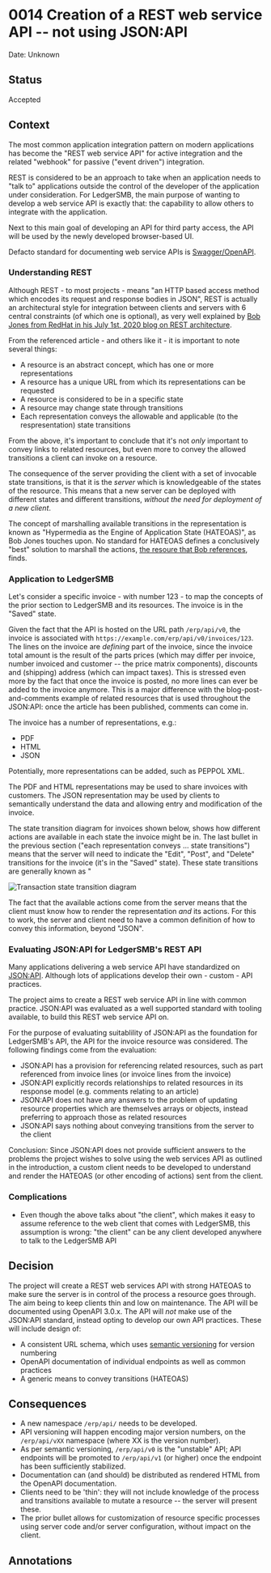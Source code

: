 # 0014 Creation of a REST web service API -- not using JSON:API

Date: Unknown

## Status

Accepted

## Context

The most common application integration pattern on modern applications
has become the "REST web service API" for active integration and the
related "webhook" for passive ("event driven") integration.

REST is considered to be an approach to take when an application needs
to "talk to" applications outside the control of the developer of the
application under consideration.  For LedgerSMB, the main purpose of
wanting to develop a web service API is exactly that: the capability to
allow others to integrate with the application.

Next to this main goal of developing an API for third party access, the
API will be used by the newly developed browser-based UI.

Defacto standard for documenting web service APIs is [Swagger/OpenAPI](https://swagger.io/specification/).

### Understanding REST

Although REST - to most projects - means "an HTTP based
access method which encodes its request and response bodies in JSON",
REST is actually an architectural style for integration between clients
and servers with 6 central constraints (of which one is optional), as
very well explained by [Bob Jones from RedHat in his July 1st, 2020
blog on REST architecture](https://www.redhat.com/en/blog/rest-architecture).

From the referenced article - and others like it - it is important to
note several things:

 * A resource is an abstract concept, which has one or more representations
 * A resource has a unique URL from which its representations can be
   requested
 * A resource is considered to be in a specific state
 * A resource may change state through transitions
 * Each representation conveys the allowable and applicable
   (to the respresentation) state transitions

From the above, it's important to conclude that it's not *only* important
to convey links to related resources, but even more to convey the allowed
transitions a client can invoke on a resource.

The consequence of the server providing the client with a set of invocable
state transitions, is that it is the *server* which is knowledgeable of the
states of the resource.  This means that a new server can be deployed with
different states and different transitions, *without the need for deployment
of a new client*.

The concept of marshalling available transitions in the representation is
known as "Hypermedia as the Engine of Application State (HATEOAS)", as
Bob Jones touches upon.  No standard for HATEOAS defines a conclusively
"best" solution to marshall the actions, [the resoure that Bob
references](https://sookocheff.com/post/api/on-choosing-a-hypermedia-format/),
finds.

### Application to LedgerSMB

Let's consider a specific invoice - with number 123 - to map the concepts
of the prior section to LedgerSMB and its resources.  The invoice is in
the "Saved" state.

Given the fact that the API is hosted on the URL path `/erp/api/v0`, the
invoice is associated with `https://example.com/erp/api/v0/invoices/123`.
The lines on the invoice are *defining* part of the invoice, since the
invoice total amount is the result of the parts prices (which may differ
per invoice, number invoiced and customer -- the price matrix components),
discounts and (shipping) address (which can impact taxes).  This is stressed
even more by the fact that once the invoice is posted, no more lines can
ever be added to the invoice anymore.  This is a major difference with the
blog-post-and-comments example of related resources that is used throughout
the JSON:API: once the article has been published, comments can come in.

The invoice has a number of representations, e.g.:

 * PDF
 * HTML
 * JSON

Potentially, more representations can be added, such as PEPPOL XML.

The PDF and HTML representations may be used to share invoices with
customers.  The JSON representation may be used by clients to semantically
understand the data and allowing entry and modification of the invoice.

The state transition diagram for invoices shown below, shows how different
actions are available in each state the invoice might be in.  The last bullet
in the previous section ("each representation conveys ... state transitions")
means that the server will need to indicate the "Edit", "Post", and "Delete"
transitions for the invoice (it's in the "Saved" state).  These state
transitions are generally known as "

 ![Transaction state transition diagram](../document-states.png)

The fact that the available actions come from the server means that the
client must know how to render the representation *and* its actions.  For
this to work, the server and client need to have a common definition of
how to convey this information, beyond "JSON".


### Evaluating JSON:API for LedgerSMB's REST API

Many applications delivering a web service API have standardized on
[JSON:API](https://jsonapi.org/).  Although lots of applications
develop their own - custom - API practices.

The project aims to create a REST web service API in line with common
practice.  JSON:API was evaluated as a well supported standard with
tooling available, to build this REST web service API on.

For the purpose of evaluating suitablility of JSON:API as the foundation
for LedgerSMB's API, the API for the invoice resource was considered.
The following findings come from the evaluation:

 * JSON:API has a provision for referencing related resources, such
   as part referenced from invoice lines (or invoice lines from the invoice)
 * JSON:API explicitly records relationships to related resources in
   its response model (e.g. comments relating to an article)
 * JSON:API does not have any answers to the problem of updating resource
   properties which are themselves arrays or objects, instead preferring
   to approach those as related resources
 * JSON:API says nothing about conveying transitions from the server to
   the client

Conclusion: Since JSON:API does not provide sufficient answers to the
problems the project wishes to solve using the web services API as outlined
in the introduction, a custom client needs to be developed to understand
and render the HATEOAS (or other encoding of actions) sent from the client.

### Complications

 * Even though the above talks about "the client", which makes it easy
   to assume reference to the web client that comes with LedgerSMB, this
   assumption is wrong: "the client" can be any client developed anywhere
   to talk to the LedgerSMB API

## Decision

The project will create a REST web services API with strong HATEOAS to make
sure the server is in control of the process a resource goes through.  The
aim being to keep clients thin and low on maintenance.  The API will be
documented using OpenAPI 3.0.x.  The API will *not* make use of the JSON:API
standard, instead opting to develop our own API practices.  These will include
design of:

 * A consistent URL schema, which uses [semantic
   versioning](https://semver.org/) for version numbering
 * OpenAPI documentation of individual endpoints as well as common practices
 * A generic means to convey transitions (HATEOAS)

## Consequences

- A new namespace `/erp/api/` needs to be developed.
- API versioning will happen encoding major version numbers, on the
  `/erp/api/vXX` namespace (where XX is the version number).
- As per semantic versioning, `/erp/api/v0` is the "unstable" API;
  API endpoints will be promoted to `/erp/api/v1` (or higher) once the
  endpoint has been sufficiently stabilized.
- Documentation can (and should) be distributed as rendered HTML from the
  OpenAPI documentation.
- Clients need to be 'thin': they will not include knowledge of the process
  and transitions available to mutate a resource -- the server will present
  these.
- The prior bullet allows for customization of resource specific processes
  using server code and/or server configuration, without impact on the client.

## Annotations
